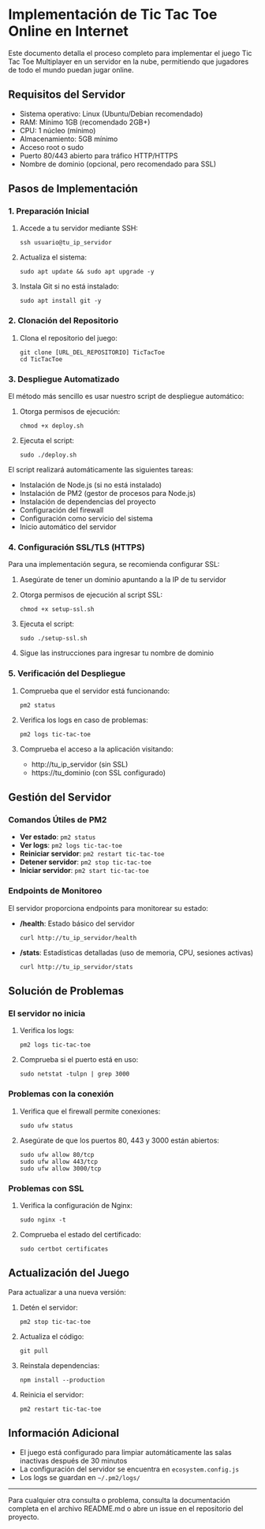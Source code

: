 # Implementación de Tic Tac Toe Online en Internet

Este documento detalla el proceso completo para implementar el juego Tic Tac Toe Multiplayer en un servidor en la nube, permitiendo que jugadores de todo el mundo puedan jugar online.

## Requisitos del Servidor

- Sistema operativo: Linux (Ubuntu/Debian recomendado)
- RAM: Mínimo 1GB (recomendado 2GB+)
- CPU: 1 núcleo (mínimo)
- Almacenamiento: 5GB mínimo
- Acceso root o sudo
- Puerto 80/443 abierto para tráfico HTTP/HTTPS
- Nombre de dominio (opcional, pero recomendado para SSL)

## Pasos de Implementación

### 1. Preparación Inicial

1. Accede a tu servidor mediante SSH:
   ```
   ssh usuario@tu_ip_servidor
   ```

2. Actualiza el sistema:
   ```
   sudo apt update && sudo apt upgrade -y
   ```

3. Instala Git si no está instalado:
   ```
   sudo apt install git -y
   ```

### 2. Clonación del Repositorio

1. Clona el repositorio del juego:
   ```
   git clone [URL_DEL_REPOSITORIO] TicTacToe
   cd TicTacToe
   ```

### 3. Despliegue Automatizado

El método más sencillo es usar nuestro script de despliegue automático:

1. Otorga permisos de ejecución:
   ```
   chmod +x deploy.sh
   ```

2. Ejecuta el script:
   ```
   sudo ./deploy.sh
   ```

El script realizará automáticamente las siguientes tareas:
- Instalación de Node.js (si no está instalado)
- Instalación de PM2 (gestor de procesos para Node.js)
- Instalación de dependencias del proyecto
- Configuración del firewall
- Configuración como servicio del sistema
- Inicio automático del servidor

### 4. Configuración SSL/TLS (HTTPS)

Para una implementación segura, se recomienda configurar SSL:

1. Asegúrate de tener un dominio apuntando a la IP de tu servidor

2. Otorga permisos de ejecución al script SSL:
   ```
   chmod +x setup-ssl.sh
   ```

3. Ejecuta el script:
   ```
   sudo ./setup-ssl.sh
   ```

4. Sigue las instrucciones para ingresar tu nombre de dominio

### 5. Verificación del Despliegue

1. Comprueba que el servidor está funcionando:
   ```
   pm2 status
   ```

2. Verifica los logs en caso de problemas:
   ```
   pm2 logs tic-tac-toe
   ```

3. Comprueba el acceso a la aplicación visitando:
   - http://tu_ip_servidor (sin SSL)
   - https://tu_dominio (con SSL configurado)

## Gestión del Servidor

### Comandos Útiles de PM2

- **Ver estado**: `pm2 status`
- **Ver logs**: `pm2 logs tic-tac-toe`
- **Reiniciar servidor**: `pm2 restart tic-tac-toe`
- **Detener servidor**: `pm2 stop tic-tac-toe`
- **Iniciar servidor**: `pm2 start tic-tac-toe`

### Endpoints de Monitoreo

El servidor proporciona endpoints para monitorear su estado:

- **/health**: Estado básico del servidor
  ```
  curl http://tu_ip_servidor/health
  ```

- **/stats**: Estadísticas detalladas (uso de memoria, CPU, sesiones activas)
  ```
  curl http://tu_ip_servidor/stats
  ```

## Solución de Problemas

### El servidor no inicia

1. Verifica los logs:
   ```
   pm2 logs tic-tac-toe
   ```

2. Comprueba si el puerto está en uso:
   ```
   sudo netstat -tulpn | grep 3000
   ```

### Problemas con la conexión

1. Verifica que el firewall permite conexiones:
   ```
   sudo ufw status
   ```

2. Asegúrate de que los puertos 80, 443 y 3000 están abiertos:
   ```
   sudo ufw allow 80/tcp
   sudo ufw allow 443/tcp
   sudo ufw allow 3000/tcp
   ```

### Problemas con SSL

1. Verifica la configuración de Nginx:
   ```
   sudo nginx -t
   ```

2. Comprueba el estado del certificado:
   ```
   sudo certbot certificates
   ```

## Actualización del Juego

Para actualizar a una nueva versión:

1. Detén el servidor:
   ```
   pm2 stop tic-tac-toe
   ```

2. Actualiza el código:
   ```
   git pull
   ```

3. Reinstala dependencias:
   ```
   npm install --production
   ```

4. Reinicia el servidor:
   ```
   pm2 restart tic-tac-toe
   ```

## Información Adicional

- El juego está configurado para limpiar automáticamente las salas inactivas después de 30 minutos
- La configuración del servidor se encuentra en `ecosystem.config.js`
- Los logs se guardan en `~/.pm2/logs/`

---

Para cualquier otra consulta o problema, consulta la documentación completa en el archivo README.md o abre un issue en el repositorio del proyecto.
